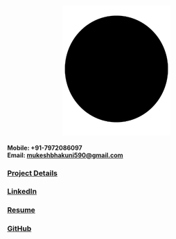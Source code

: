 ---
---

<p style="text-align: center;">

<img align="center" src="images/plain_black.jpg?raw=true" width="250px" height="300px"/>


#### Mobile: +91-7972086097 <br> Email:  mukeshbhakuni590@gmail.com

### [Project Details](https://docs.google.com/spreadsheets/d/1NY9zeFzRnt82lh-C0JcRfNSrIoQ9VASVA8fHoBmVrWQ/edit?usp=sharing)

### [LinkedIn](https://www.linkedin.com/in/mukesh-bhakuni-3ba486135)

### [Resume](https://drive.google.com/file/d/1_dacMvHWtHIAcdyHBDCOd61EIx4u2vDL/view?usp=sharing)

### [GitHub](https://github.com/mukeshbhakuni)








